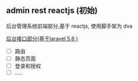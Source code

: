## admin rest reactjs (初始)

后台管理系统前端部分,基于 reactjs, 使用脚手架为 dva

 [后台接口部分(基于laravel 5.6 )](https://github.com/zxk7516/larave-admin-rest-apis)



- [ ] 路由
- [ ] 静态页面
- [ ] 登录和授权
- [ ] .....